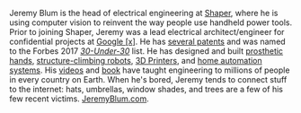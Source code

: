 Jeremy Blum is the head of electrical engineering at [Shaper](http://shapertools.com), where he is using computer vision to reinvent the way people use handheld power tools. Prior to joining Shaper, Jeremy was a lead electrical architect/engineer for confidential projects at [Google [x]](http://www.jeremyblum.com/2013/08/11/whats-next/). He has [several patents](https://patents.google.com/?inventor=Jeremy+Evan+Blum) and was named to the Forbes 2017 [*30-Under-30*](http://www.forbes.com/profile/jeremy-blum/) list. He has designed and built [prosthetic hands](http://www.jeremyblum.com/portfolio/fsr-controlled-prosthetic-hand/), [structure-climbing robots](http://www.jeremyblum.com/portfolio/machine-metabolism/), [3D Printers](http://www.jeremyblum.com/portfolio/makerbot/), and [home automation systems](http://jarvis.jeremyblum.com). His [videos](https://www.youtube.com/sciguy14) and [book](http://exploringarduino.com) have taught engineering to millions of people in every country on Earth. When he's bored, Jeremy tends to connect stuff to the internet: hats, umbrellas, window shades, and trees are a few of his few recent victims. [JeremyBlum.com](http://jeremyblum.com).